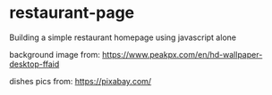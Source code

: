 # restaurant-page

Building a simple restaurant homepage using javascript alone

background image from: https://www.peakpx.com/en/hd-wallpaper-desktop-ffaid

dishes pics from: https://pixabay.com/
